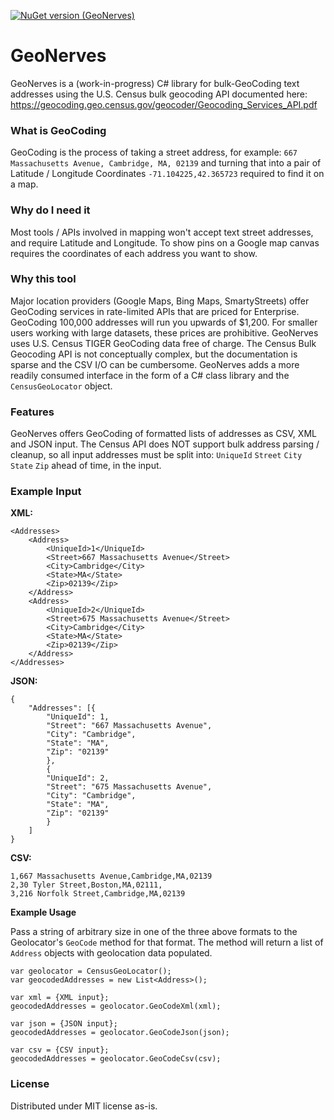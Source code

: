 [![NuGet version (GeoNerves)](https://img.shields.io/badge/GeoNerves-1.0.0-blue.svg)](https://www.nuget.org/packages/GeoNerves/1.0.0)


# GeoNerves
GeoNerves is a (work-in-progress) C# library for bulk-GeoCoding text addresses using the U.S. Census bulk geocoding API documented here: https://geocoding.geo.census.gov/geocoder/Geocoding_Services_API.pdf

### What is GeoCoding


GeoCoding is the process of taking a street address, for example: `667 Massachusetts Avenue, Cambridge, MA, 02139` and turning that into a pair of Latitude / Longitude Coordinates `-71.104225,42.365723` required to find it on a map.

### Why do I need it
Most tools / APIs involved in mapping won't accept text street addresses, and require Latitude and Longitude. To show pins on a Google map canvas requires the coordinates of each address you want to show.

### Why this tool
Major location providers (Google Maps, Bing Maps, SmartyStreets) offer GeoCoding services in rate-limited APIs that are priced for Enterprise. GeoCoding 100,000 addresses will run you upwards of $1,200. For smaller users working with large datasets, these prices are prohibitive. GeoNerves uses U.S. Census TIGER GeoCoding data free of charge. The Census Bulk Geocoding API is not conceptually complex, but the documentation is sparse and the CSV I/O can be cumbersome. GeoNerves adds a more readily consumed interface in the form of a C# class library and the `CensusGeoLocator` object.

### Features
GeoNerves offers GeoCoding of formatted lists of addresses as CSV, XML and JSON input. The Census API does NOT support bulk address parsing / cleanup, so all input addresses must be split into: `UniqueId` `Street` `City` `State` `Zip` ahead of time, in the input.

### Example Input
**XML:**

	<Addresses>
		<Address>
			<UniqueId>1</UniqueId>
			<Street>667 Massachusetts Avenue</Street>
			<City>Cambridge</City>
			<State>MA</State>
			<Zip>02139</Zip>
		</Address>
		<Address>
			<UniqueId>2</UniqueId>
			<Street>675 Massachusetts Avenue</Street>
			<City>Cambridge</City>
			<State>MA</State>
			<Zip>02139</Zip>
		</Address>
	</Addresses>
    
**JSON:**

	{
		"Addresses": [{
			"UniqueId": 1,
			"Street": "667 Massachusetts Avenue",
			"City": "Cambridge",
			"State": "MA",
			"Zip": "02139"
			},
			{
			"UniqueId": 2,
			"Street": "675 Massachusetts Avenue",
			"City": "Cambridge",
			"State": "MA",
			"Zip": "02139"
			}
		]
	}
    
    
**CSV:**

    1,667 Massachusetts Avenue,Cambridge,MA,02139
    2,30 Tyler Street,Boston,MA,02111,
    3,216 Norfolk Street,Cambridge,MA,02139
	
	
**Example Usage**

Pass a string of arbitrary size in one of the three above formats to the Geolocator's `GeoCode` method for that format. The method will return a list of `Address` objects with geolocation data populated.

	var geolocator = CensusGeoLocator();
	var geocodedAddresses = new List<Address>();
	
	var xml = {XML input};
	geocodedAddresses = geolocator.GeoCodeXml(xml);
	
	var json = {JSON input};
	geocodedAddresses = geolocator.GeoCodeJson(json);
	
	var csv = {CSV input};
	geocodedAddresses = geolocator.GeoCodeCsv(csv);
	
### License
Distributed under MIT license as-is. 
